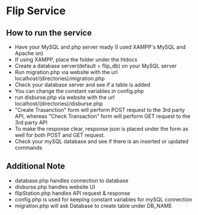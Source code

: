 # Flip Service

## How to run the service
- Have your MySQL and php server ready (I used XAMPP's MySQL and Apache on)
- If using XAMPP, place the folder under the htdocs
- Create a database server(default = flip_db) on your MySQL server
- Run migration.php via website with the url localhost/(directories)/migration.php
- Check your database server and see if a table is added
- You can change the constant variables in config.php
- run disburse.php via website with the url localhost/(directories)/disburse.php
- "Create Trasanction" form will perform POST request to the 3rd party API, whereas "Check Transaction" form will perform GET request to the 3rd party API
- To make the response clear, response json is placed under the form as well for both POST and GET request.
- Check your mySQL database and see if there is an inserted or updated commands

## Additional Note
- database.php handles connection to database
- disburse.php handles website UI
- flipStation.php handles API request & response
- config.php is used for keeping constant variables for mySQL connection
- migration.php will ask Database to create table under DB_NAME 